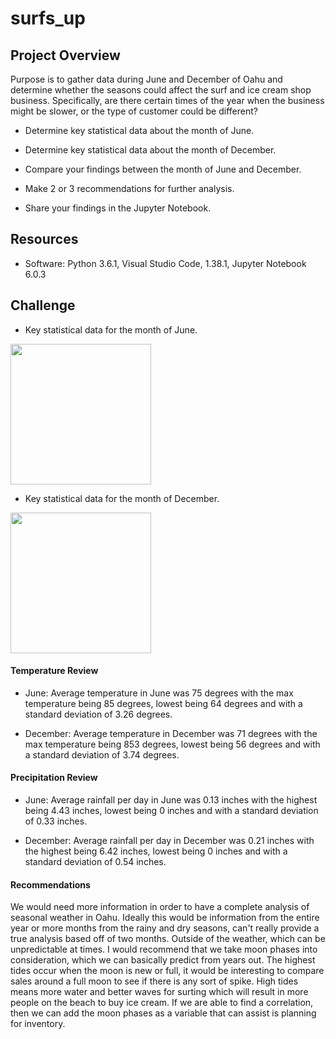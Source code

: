 # surfs_up
## Project Overview
Purpose is to gather data during June and December of Oahu and determine whether the seasons could affect the surf and ice cream shop business. Specifically, are there certain times of the year when the business might be slower, or the type of customer could be different?

- Determine key statistical data about the month of June.

- Determine key statistical data about the month of December.

- Compare your findings between the month of June and December.

- Make 2 or 3 recommendations for further analysis.

- Share your findings in the Jupyter Notebook.


## Resources
- Software: Python 3.6.1, Visual Studio Code, 1.38.1, Jupyter Notebook 6.0.3
## Challenge
-   Key statistical data for the month of June.
<img src="https://github.com/vrod237/surfs_up/blob/master/june.png" width="225">

-   Key statistical data for the month of December.
<img src="https://github.com/vrod237/surfs_up/blob/master/dec.png" width="225">

#### Temperature Review
- June: 
Average temperature in June was 75 degrees with the max temperature being 85 degrees, lowest being 64 degrees and with a standard deviation of 3.26 degrees.

- December: 
Average temperature in December was 71 degrees with the max temperature being 853 degrees, lowest being 56 degrees and with a standard deviation of 3.74 degrees.

#### Precipitation Review
- June: 
Average rainfall per day in June was 0.13 inches with the highest being 4.43 inches, lowest being 0 inches and with a standard deviation of 0.33 inches.

- December: 
Average rainfall per day in December was 0.21 inches with the highest being 6.42 inches, lowest being 0 inches and with a standard deviation of 0.54 inches.

#### Recommendations
We would need more information in order to have a complete analysis of seasonal weather in Oahu. Ideally this would be information from the entire year or more months from the rainy and dry seasons, can't really provide a true analysis based off of two months. Outside of the weather, which can be unpredictable at times. I would recommend that we take moon phases into consideration, which we can basically predict from years out. The highest tides occur when the moon is new or full, it would be interesting to compare sales around a full moon to see if there is any sort of spike. High tides means more water and better waves for surting which will result in more people on the beach to buy ice cream. If we are able to find a correlation, then we can add the moon phases as a variable that can assist is planning for inventory. 
